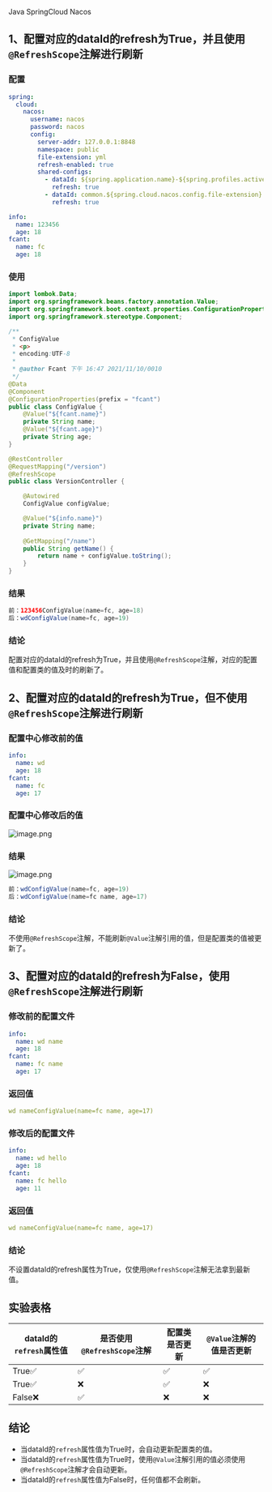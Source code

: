 Java SpringCloud Nacos
<a name="LMAX9"></a>
## 1、配置对应的dataId的refresh为True，并且使用`@RefreshScope`注解进行刷新
<a name="cJoHc"></a>
### 配置
```yaml
spring:
  cloud:
    nacos:
      username: nacos
      password: nacos
      config:
        server-addr: 127.0.0.1:8848
        namespace: public
        file-extension: yml
        refresh-enabled: true
        shared-configs:
          - dataId: ${spring.application.name}-${spring.profiles.active}.${spring.cloud.nacos.config.file-extension}
            refresh: true
          - dataId: common.${spring.cloud.nacos.config.file-extension}
            refresh: true
```
```yaml
info:
  name: 123456
  age: 18
fcant:
  name: fc
  age: 18
```
<a name="JrkKi"></a>
### 使用
```java
import lombok.Data;
import org.springframework.beans.factory.annotation.Value;
import org.springframework.boot.context.properties.ConfigurationProperties;
import org.springframework.stereotype.Component;

/**
 * ConfigValue
 * <p>
 * encoding:UTF-8
 *
 * @author Fcant 下午 16:47 2021/11/10/0010
 */
@Data
@Component
@ConfigurationProperties(prefix = "fcant")
public class ConfigValue {
    @Value("${fcant.name}")
    private String name;
    @Value("${fcant.age}")
    private String age;
}
```
```java
@RestController
@RequestMapping("/version")
@RefreshScope
public class VersionController {

    @Autowired
    ConfigValue configValue;

    @Value("${info.name}")
    private String name;
    
    @GetMapping("/name")
    public String getName() {
        return name + configValue.toString();
    }
}
```
<a name="D9Bhg"></a>
### 结果
```java
前：123456ConfigValue(name=fc, age=18)
后：wdConfigValue(name=fc, age=19)
```
<a name="uTfRq"></a>
### 结论
配置对应的dataId的refresh为True，并且使用`@RefreshScope`注解，对应的配置值和配置类的值及时的刷新了。
<a name="u3zdY"></a>
## 2、配置对应的dataId的refresh为True，但不使用`@RefreshScope`注解进行刷新
<a name="cGIm2"></a>
### 配置中心修改前的值
```yaml
info:
  name: wd
  age: 18
fcant:
  name: fc
  age: 17
```
<a name="Loef0"></a>
### 配置中心修改后的值
![image.png](https://cdn.nlark.com/yuque/0/2021/png/396745/1636536050408-48960692-2597-4780-8b8f-3dbbdd23a681.png#clientId=u3b0fd36b-c840-4&from=paste&height=478&id=ub671748b&originHeight=1434&originWidth=1994&originalType=binary&ratio=1&rotation=0&showTitle=false&size=138836&status=done&style=shadow&taskId=u523dc056-02dd-4189-a845-ec72321c44c&title=&width=664.6666666666666)
<a name="wD7xL"></a>
### 结果
![image.png](https://cdn.nlark.com/yuque/0/2021/png/396745/1636535767101-4c28d9f2-f105-42b4-a981-1a64b7102bd9.png#clientId=u3b0fd36b-c840-4&from=paste&height=262&id=u5bf7dc0c&originHeight=787&originWidth=1975&originalType=binary&ratio=1&rotation=0&showTitle=false&size=135434&status=done&style=shadow&taskId=u373122b9-9a75-42ae-b32a-6be755bc2f4&title=&width=658.3333333333334)
```java
前：wdConfigValue(name=fc, age=19)
后：wdConfigValue(name=fc name, age=17)
```
<a name="Uu0I7"></a>
### 结论
不使用`@RefreshScope`注解，不能刷新`@Value`注解引用的值，但是配置类的值被更新了。
<a name="DYLIe"></a>
## 3、配置对应的dataId的refresh为False，使用`@RefreshScope`注解进行刷新
<a name="ME6O2"></a>
### 修改前的配置文件
```yaml
info:
  name: wd name
  age: 18
fcant:
  name: fc name
  age: 17
```
<a name="G9HQP"></a>
### 返回值
```yaml
wd nameConfigValue(name=fc name, age=17)
```
<a name="rJX9M"></a>
### 修改后的配置文件
```yaml
info:
  name: wd hello
  age: 18
fcant:
  name: fc hello
  age: 11
```
<a name="Jv1M4"></a>
### 返回值
```yaml
wd nameConfigValue(name=fc name, age=17)
```
<a name="ua3rk"></a>
### 结论
不设置dataId的refresh属性为True，仅使用`@RefreshScope`注解无法拿到最新值。
<a name="gjAyd"></a>
## 实验表格
| dataId的`refresh`属性值 | 是否使用`@RefreshScope`注解 | 配置类是否更新 | `@Value`注解的值是否更新 |
| --- | --- | --- | --- |
| True✅ | ✅ | ✅ | ✅ |
| True✅ | ❌ | ✅ | ❌ |
| False❌ | ✅ | ❌ | ❌ |

<a name="IZdJj"></a>
## 结论

- 当dataId的`refresh`属性值为True时，会自动更新配置类的值。
- 当dataId的`refresh`属性值为True时，使用`@Value`注解引用的值必须使用`@RefreshScope`注解才会自动更新。
- 当dataId的`refresh`属性值为False时，任何值都不会刷新。
